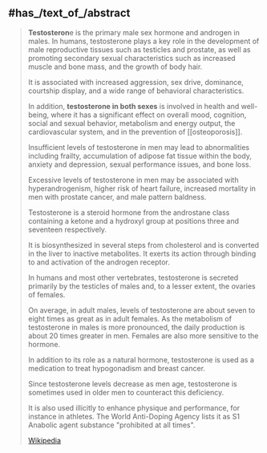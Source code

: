 ﻿---
has_id_wikidata: Q1318776
discoverer_or_inventor:
- "[[_Standards/WikiData/WD~Ernst_Laqueur,104369]]"
- "[[_Standards/WikiData/WD~János_Freud,73013657]]"
found_in_taxon:
- "[[_Standards/WikiData/WD~Arabidopsis_thaliana,158695]]"
- "[[_Standards/WikiData/WD~Vitex_agnus-castus,259318]]"
- "[[_Standards/WikiData/WD~Daphnia_magna,672531]]"
- "[[_Standards/WikiData/WD~Asimina_triloba,948827]]"
- "[[_Standards/WikiData/WD~Locusta_migratoria,1059580]]"
- "[[_Standards/WikiData/WD~Botrytis_cinerea,1135851]]"
- "[[_Standards/WikiData/WD~Ilybius_fenestratus,1947241]]"
- "[[_Standards/WikiData/WD~Curvularia_lunata,54366202]]"
subject_has_role:
- '[[_Standards/WikiData/WD~carcinogen,187661]]'
- "[[_Standards/WikiData/WD~primary_metabolite,3333419]]"
- '[[_Standards/WikiData/WD~androgen,62614]]'
medical_condition_treated:
- "[[_Standards/WikiData/WD~Klinefelter's_syndrome,207133]]"
- '[[_Standards/WikiData/WD~hypogonadism,938107]]'
- "[[_Standards/WikiData/WD~testicular_disease,7705854]]"
- "[[_Standards/WikiData/WD~hypogonadotropic_hypogonadism_7_with_or_without_anosmia,30989134]]"
- "[[_Standards/WikiData/WD~hypogonadism,_male,55998629]]"
stereoisomer_of: '[[_Standards/WikiData/WD~epitestosterone,416852]]'
legal_status_medicine_: "[[_Standards/WikiData/WD~boxed_warning,879952]]"
different_from: '[[_Standards/WikiData/WD~Testosterone,9357637]]'
part_of:
- "[[_Standards/WikiData/WD~response_to_testosterone,14633904]]"
- "[[_Standards/WikiData/WD~testosterone_biosynthetic_process,14905664]]"
- "[[_Standards/WikiData/WD~testosterone_17-beta-dehydrogenase_(NADP+)_activity,21096237]]"
- "[[_Standards/WikiData/WD~testosterone_dehydrogenase_(NAD+)_activity,21105044]]"
- "[[_Standards/WikiData/WD~cellular_response_to_testosterone_stimulus,21114373]]"
- "[[_Standards/WikiData/WD~testosterone_secretion,22290466]]"
- "[[_Standards/WikiData/WD~testosterone_16-beta-hydroxylase_activity,112998275]]"
described_by_source:
- "[[_Standards/WikiData/WD~On_crystalline_male_hormone_from_testicles_(testosterone)_effective_as_from_urine_or_from_cholesterol,22306032]]"
- "[[_Standards/WikiData/WD~Armenian_Soviet_Encyclopedia,_vol._11,124355862]]"
active_ingredient_in:
- '[[_Standards/WikiData/WD~Intrinsa,29006008]]'
- '[[_Standards/WikiData/WD~Livensa,29006138]]'
- '[[_Standards/WikiData/WD~Androderm,47521051]]'
- '[[_Standards/WikiData/WD~Androgel,47521052]]'
- '[[_Standards/WikiData/WD~Aveed,47521219]]'
- '[[_Standards/WikiData/WD~Axiron,47521224]]'
- '[[_Standards/WikiData/WD~Depo-testosterone,47521458]]'
- '[[_Standards/WikiData/WD~Fortesta,47521631]]'
- '[[_Standards/WikiData/WD~Natesto,47521872]]'
- '[[_Standards/WikiData/WD~Striant,47522155]]'
- '[[_Standards/WikiData/WD~Testopel,47522194]]'
- '[[_Standards/WikiData/WD~Testim,48826389]]'
- '[[_Standards/WikiData/WD~Vogelxo,48826468]]'
subclass_of: "[[_Standards/WikiData/WD~androstane_steroid,49847565]]"
instance_of: "[[_Standards/WikiData/WD~type_of_chemical_entity,113145171]]"
image_of_molecular_model_or_crystal_lattice_model: "http://commons.wikimedia.org/wiki/Special:FilePath/Testosterone-from-xtal-3D-balls.png"
EC_number: 200-370-5
CAS_Registry_Number: 58-22-0
isomeric_SMILES: C[C@]12CC[C@H]3[C@@H](CCC4=CC(=O)CC[C@]34C)[C@@H]1CC[C@@H]2O
MeSH_tree_code:
- D04.210.500.054.079.429.824
- D06.472.334.851.968.984
DSSTOX_compound_identifier: DTXCID302371
InChI: InChI=1S/C19H28O2/c1-18-9-7-13(20)11-12(18)3-4-14-15-5-6-17(21)19(15,2)10-8-16(14)18/h11,14-17,21H,3-10H2,1-2H3/t14-,15-,16-,17-,18-,19-/m0/s1
InChIKey: MUMGGOZAMZWBJJ-DYKIIFRCSA-N
SPLASH:
- splash10-0006-0090000000-21e1bde01931b051a4a3
- splash10-0006-0090000000-b5f0189f1d6f21b90673
- splash10-000i-0090000000-914b212f1dbb7fb7b1ac
- splash10-004i-3910000000-d6ace9b7f8aff4dd46d0
- splash10-004l-3910000000-356ddfa8ddf8e551278d
- splash10-004l-3910000000-b43cd1ee268a855c8aa0
- splash10-00ds-0950000000-c65fc8043083ad93d169
- splash10-00dv-5940000000-5e22fba0c369374c75df
- splash10-052b-9300000000-6830823fa12b40e784a2
- splash10-052b-9800000000-d2e38d44d2f16d0a4203
- splash10-053u-1920200000-db3504f562c54e6e1bbb
- splash10-05fs-4920000000-ccd839134de79f179f9e
- splash10-0a4j-6900000000-3d818ffe03ecd499e078
- splash10-0a4j-7900000000-6db3d23d98d548cbbfaa
- splash10-0uka-2790000000-dcd6839af64c3ef6006e
- splash10-0ukj-2690000000-14b953cb16c53d1e2744
related_image: "http://commons.wikimedia.org/wiki/Special:FilePath/Depo-testosterone%20200%20mg%20ml%20crop.jpg"
video: "http://commons.wikimedia.org/wiki/Special:FilePath/Testosteron-Produktion%20eines%20Mannes%20im%20Laufe%20des%20Lebens.webm"
has_part_s_: '[[_Standards/WikiData/WD~carbon,623]]'
has_use: '[[_Standards/WikiData/WD~medication,12140]]'
melting_point: 155
NSC_number:
- 9700
- 755838
PubChem_CID: 6013
mass: 288.209
subreddit: Testosterone
Commons_category: Testosterone
chemical_structure: "http://commons.wikimedia.org/wiki/Special:FilePath/Testosteron.svg"
chemical_formula: C₁₉H₂₈O₂
Reaxys_registry_number:
- 1915399
- 3653705
Gmelin_number: 538843
ZVG_number: 492352
UNII: 3XMK78S47O
canonical_SMILES: CC12CCC3C(C1CCC2O)CCC4=CC(=O)CCC34C
World_Health_Organisation_international_non_proprietary_name: testosterone
ATC_code: G03BA03
---

## #has_/text_of_/abstract 


> **Testosteron**e is the primary male sex hormone and androgen in males. 
> In humans, testosterone plays a key role in the development of male reproductive tissues such as testicles and prostate, 
> as well as promoting secondary sexual characteristics such as increased muscle and bone mass, 
> and the growth of body hair. 
> 
> It is associated with increased aggression, sex drive, dominance, courtship display, 
> and a wide range of behavioral characteristics. 
> 
> In addition, __testosterone in both sexes__ is involved in health and well-being, 
> where it has a significant effect on overall mood, cognition, social and sexual behavior, 
> metabolism and energy output, the cardiovascular system, and in the prevention of [[osteoporosis]]. 
> 
> Insufficient levels of testosterone in men may lead to abnormalities including frailty, 
> accumulation of adipose fat tissue within the body, anxiety and depression, 
> sexual performance issues, and bone loss.
>
> Excessive levels of testosterone in men may be associated with hyperandrogenism, 
> higher risk of heart failure, increased mortality in men with prostate cancer, and male pattern baldness.
>
> Testosterone is a steroid hormone from the androstane class 
> containing a ketone and a hydroxyl group at positions three and seventeen respectively. 
> 
> It is biosynthesized in several steps from cholesterol and is converted in the liver to inactive metabolites. 
> It exerts its action through binding to and activation of the androgen receptor. 
> 
> In humans and most other vertebrates, testosterone is secreted primarily by the testicles of males 
> and, to a lesser extent, the ovaries of females. 
> 
> On average, in adult males, levels of testosterone are about seven to eight times as great as in adult females. 
> As the metabolism of testosterone in males is more pronounced, 
> the daily production is about 20 times greater in men. Females are also more sensitive to the hormone.
>
> In addition to its role as a natural hormone, testosterone is 
> used as a medication to treat hypogonadism and breast cancer. 
> 
> Since testosterone levels decrease as men age, 
> testosterone is sometimes used in older men to counteract this deficiency. 
> 
> It is also used illicitly to enhance physique and performance, for instance in athletes. 
> The World Anti-Doping Agency lists it as S1 Anabolic agent substance "prohibited at all times".
>
> [Wikipedia](https://en.wikipedia.org/wiki/Testosterone)

